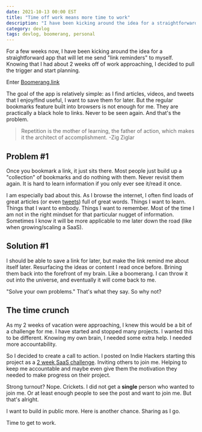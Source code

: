 ```yaml
---
date: 2021-10-13 00:00 EST
title: "Time off work means more time to work"
description: "I have been kicking around the idea for a straightforward app that will let me send 'link reminders' to myself. I had about 2 weeks off of work. Let's go!"
category: devlog
tags: devlog, boomerang, personal
---
```


For a few weeks now, I have been kicking around the idea for a straightforward app that will let me send "link reminders" to myself. Knowing that I had about 2 weeks off of work approaching, I decided to pull the trigger and start planning.

Enter [Boomerang.link](https://boomerang.link)

The goal of the app is relatively simple: as I find articles, videos, and tweets that I enjoy/find useful, I want to save them for later. But the regular bookmarks feature built into browsers is not enough for me. They are practically a black hole to links. Never to be seen again. And that's the problem.

> Repetition is the mother of learning, the father of action, which makes it the architect of accomplishment.
> -Zig Ziglar

## Problem #1

Once you bookmark a link, it just sits there. Most people just build up a "collection" of bookmarks and do nothing with them. Never revisit them again. It is hard to learn information if you only ever see it/read it once.

I am especially bad about this. As I browse the internet, I often find loads of great articles (or even [tweets](https://twitter.com/Shpigford/status/1437553757651415043)) full of great words. Things I want to learn. Things that I want to embody. Things I want to remember. Most of the time I am not in the right mindset for that particular nugget of information. Sometimes I know it will be more applicable to me later down the road (like when growing/scaling a SaaS).

## Solution #1

I should be able to save a link for later, but make the link remind me about itself later. Resurfacing the ideas or content I read once before. Brining them back into the forefront of my brain. Like a boomerang. I can throw it out into the universe, and eventually it will come back to me.

"Solve your own problems." That's what they say. So why not?

## The time crunch

As my 2 weeks of vacation were approaching, I knew this would be a bit of a challenge for me. I have started and stopped many projects. I wanted this to be different. Knowing my own brain, I needed some extra help. I needed more accountability.

So I decided to create a call to action. I posted on Indie Hackers starting this project as a [2 week SaaS challenge](https://www.indiehackers.com/post/2-week-saas-challenge-f7007e66d0). Inviting others to join me. Helping to keep me accountable and maybe even give them the motivation they needed to make progress on their project.

Strong turnout? Nope. Crickets. I did not get a **single** person who wanted to join me. Or at least enough people to see the post and want to join me. But that's alright.

I want to build in public more. Here is another chance. Sharing as I go.

Time to get to work.
